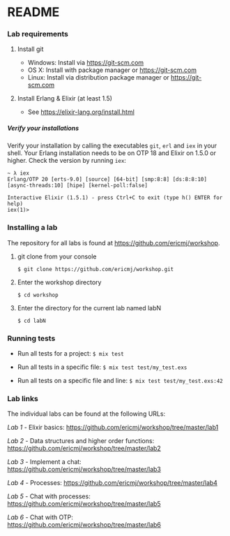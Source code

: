 # README

### Lab requirements

  1. Install git
     - Windows: Install via https://git-scm.com
     - OS X: Install with package manager or https://git-scm.com
     - Linux: Install via distribution package manager or https://git-scm.com

  2. Install Erlang & Elixir (at least 1.5)
     - See https://elixir-lang.org/install.html

##### Verify your installations

Verify your installation by calling the executables `git`, `erl` and `iex` in
your shell. Your Erlang installation needs to be on OTP 18 and Elixir on 1.5.0
or higher. Check the version by running `iex`:

```
~ λ iex
Erlang/OTP 20 [erts-9.0] [source] [64-bit] [smp:8:8] [ds:8:8:10] [async-threads:10] [hipe] [kernel-poll:false]

Interactive Elixir (1.5.1) - press Ctrl+C to exit (type h() ENTER for help)
iex(1)>
```


### Installing a lab

The repository for all labs is found at https://github.com/ericmj/workshop.

  1. git clone from your console

        ```$ git clone https://github.com/ericmj/workshop.git```

  2. Enter the workshop directory

        ```$ cd workshop```

  2. Enter the directory for the current lab named labN

        ```$ cd labN```


### Running tests

 * Run all tests for a project: `$ mix test`

 * Run all tests in a specific file: `$ mix test test/my_test.exs`

 * Run all tests on a specific file and line: `$ mix test test/my_test.exs:42`


### Lab links

The individual labs can be found at the following URLs:

*Lab 1* - Elixir basics: https://github.com/ericmj/workshop/tree/master/lab1

*Lab 2* - Data structures and higher order functions: https://github.com/ericmj/workshop/tree/master/lab2

*Lab 3* - Implement a chat: https://github.com/ericmj/workshop/tree/master/lab3

*Lab 4* - Processes: https://github.com/ericmj/workshop/tree/master/lab4

*Lab 5* - Chat with processes: https://github.com/ericmj/workshop/tree/master/lab5

*Lab 6* - Chat with OTP: https://github.com/ericmj/workshop/tree/master/lab6
